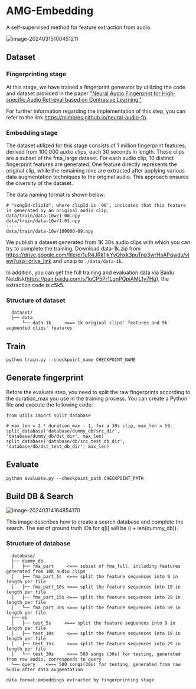# AMG-Embedding

A self-supervised method for feature extraction from audio.

![image-20240315100451211](https://github.com/syh200626/AMG-Embedding/assets/83171204/1b76b4a1-7759-48cf-98f6-e08c14b5f9c7)

## Dataset

### Fingerprinting stage

At this stage,  we have trained a fingerprint generator by utilizing the code and dataset provided in the paper ["Neural Audio Fingerprint for High-specific Audio Retrieval based on Contrasive Learning."](https://arxiz.org/abs/2010.11910) 

 For further information regarding the implementation of this step, you can refer to the link https://mimbres.github.io/neural-audio-fp.

### Embedding stage

The dataset utilized for this stage consists  of 1 million fingerprint features, derived from 100,000 audio clips, each 30 seconds in length. These clips are a subset of the fma_large dataset. For each audio clip, 10 distinct fingerprint features are generated. One feature directly represents the original clip, while the remaining nine are extracted after applying various data augmentation techniques to the original audio. This approach ensures the diversity of the dataset. 

The  data naming format is shown below:

```
# "songId-clipId", where clipId is '00', incicates that this feature is generated by an original audio clip.
data/train/data-10w/1-00.npy
data/train/data-10w/1-01.npy
······
data/train/data-10w/100000-09.npy
```

We publish a dataset generated from 1K 30s audio clips with which you can try to complete the training. Download data-1k.zip from https://drive.google.com/file/d/1uR4JRk1jkYyQhxk3puTnp3wrHsAPqwdu/view?usp=drive_link and unzip to `./data/data-1k`.

In addition, you can get the full training and evaluation data via Baidu Netdisk(https://pan.baidu.com/s/1oCP5Pr1LgnPQpiAML1y7Hg), the extraction code is c5k5.

### Structure of dataset

```
  dataset/
  ├── data
      └── data-1k     <=== 1k original clips' features and 9k augmented clips' features
```

## Train

```
python train.py --checkpoint_name CHECKPOINT_NAME
```

## Generate fingerprint

Before the evaluate step, you need to split the raw fingerprints according to the duration_max you use in the training process. You can create a Python file and execute the following code:

```
from utils import split_database

# max_len = 2 * duration_max - 1, for a 30s clip, max_len = 59.
split_database('database/dummy_db/src_dir', 'database/dummy_db/dst_dir', max_len)
split_database('database/db/src_test_db_dir', 'database/db/dst_test_db_dir', max_len)
```

 ## Evaluate

```
python evaluate.py --checkpoint_path CHECKPOINT_PATH
```

## Build DB & Search

![image-20240314164854170](https://github.com/syh200626/AMG-Embedding/assets/83171204/80242c87-3139-4b6c-83c5-76379b28c715)

This image describes how to create a search database and complete the search. The set of ground truth IDs for q[i] will be (i + len(dummy_db)).

### Structure of database

```
  database/
  ├── dummy_db
  │   ├── fma_part     <=== subset of fma_full, including features generated from 10K audio clips
  │   ├── fma_part_5s  <=== split the feature sequences into 9 in length per file
  │   ├── fma_part_10s <=== split the feature sequences into 19 in length per file
  │   ├── fma_part_15s <=== split the feature sequences into 29 in length per file
  │   └── fma_part_30s <=== split the feature sequences into 59 in length per file
  ├── db
  │   ├── test_5s     <=== split the feature sequences into 9 in length per file
  │   ├── test_10s     <=== split the feature sequences into 19 in length per file
  │   ├── test_15s     <=== split the feature sequences into 29 in length per file
  │   └── test_30s     <=== 500 songs (30s) for testing, generated from raw audio, corresponds to query
  └── query    <=== 500 songs(30s) for testing, generated from raw audio after data augmentation
      
data format:embeddings extracted by fingerprinting stage
```
